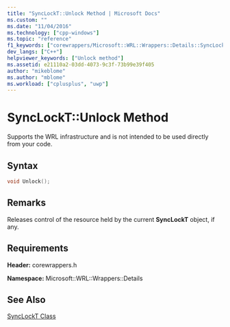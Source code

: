 ```yaml
---
title: "SyncLockT::Unlock Method | Microsoft Docs"
ms.custom: ""
ms.date: "11/04/2016"
ms.technology: ["cpp-windows"]
ms.topic: "reference"
f1_keywords: ["corewrappers/Microsoft::WRL::Wrappers::Details::SyncLockT::Unlock"]
dev_langs: ["C++"]
helpviewer_keywords: ["Unlock method"]
ms.assetid: e21110a2-03dd-4073-9c3f-73b99e39f405
author: "mikeblome"
ms.author: "mblome"
ms.workload: ["cplusplus", "uwp"]
---
```

# SyncLockT::Unlock Method

Supports the WRL infrastructure and is not intended to be used directly from your code.

## Syntax

```cpp
void Unlock();
```

## Remarks

Releases control of the resource held by the current **SyncLockT** object, if any.

## Requirements

**Header:** corewrappers.h

**Namespace:** Microsoft::WRL::Wrappers::Details

## See Also

[SyncLockT Class](../windows/synclockt-class.md)